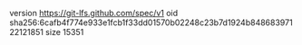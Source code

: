 version https://git-lfs.github.com/spec/v1
oid sha256:6cafb4f774e933e1fcb1f33dd01570b02248c23b7d1924b84868397122121851
size 15351
